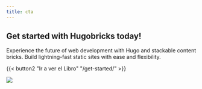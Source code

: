 ```yaml
---
title: cta
---
```

## Get started with Hugobricks today!

Experience the future of web development with Hugo and stackable content bricks. Build lightning-fast static sites with ease and flexibility.

{{< button2 "Ir a ver el Libro" "/get-started/" >}}

![](/uploads/illustrations/cuate/questions-pana.svg)
